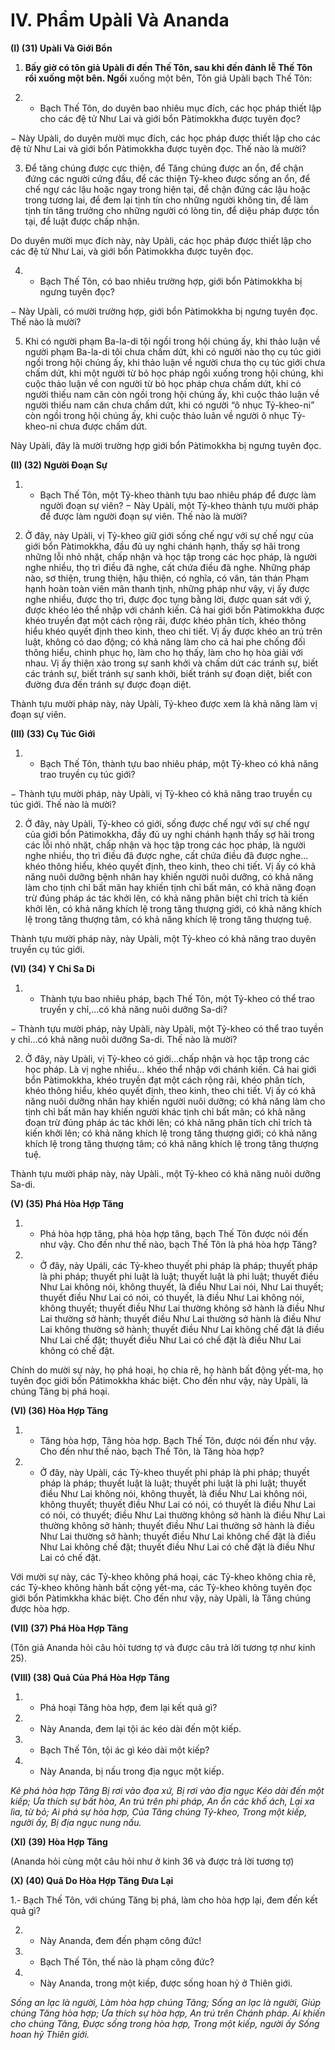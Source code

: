 # IV. Phẩm Upàli Và Ananda

**(I) (31) Upàli Và Giới Bổn**

1. **Bấy giờ có tôn giả Upàli đi đến Thế Tôn, sau khi đến đảnh lễ Thế Tôn rồi xuống một bên. Ngồi**
xuống một bên, Tôn giả Upàli bạch Thế Tôn:

2. - Bạch Thế Tôn, do duyên bao nhiêu mục đích, các học pháp thiết lập cho các đệ tử Như Lai và giới
bổn Pàtimokkha được tuyên đọc?

− Này Upàli, do duyên mười mục đích, các học pháp được thiết lập cho các đệ tử Như Lai và giới bổn
Pàtimokkha được tuyên đọc. Thế nào là mười?

3. Ðể tăng chúng được cực thiện, để Tăng chúng được an ổn, để chận đứng các người cứng đầu, để các
thiện Tỷ-kheo được sống an ổn, để chế ngự các lậu hoặc ngay trong hiện tại, để chận đứng các lậu hoặc
trong tương lai, để đem lại tịnh tín cho những người không tin, để làm tịnh tín tăng trưởng cho những
người có lòng tin, để diệu pháp được tồn tại, để luật được chấp nhận.

Do duyên mười mục đích này, này Upàli, các học pháp được thiết lập cho các đệ tử Như Lai, và giới
bổn Pàtimokkha được tuyên đọc.

4. - Bạch Thế Tôn, có bao nhiêu trường hợp, giới bổn Pàtimokkha bị ngưng tuyên đọc?

− Này Upàli, có mười trường hợp, giới bổn Pàtimokkha bị ngưng tuyên đọc. Thế nào là mười?

5. Khi có người phạm Ba-la-di tội ngồi trong hội chúng ấy, khi thảo luận về người phạm Ba-la-di tôi
chưa chấm dứt, khi có người nào thọ cụ túc giới ngồi trong hội chúng ấy, khi thảo luận về người chưa
thọ cụ túc giới chưa chấm dứt, khi một người từ bỏ học pháp ngồi xuống trong hội chúng, khi cuộc thảo
luận về con người từ bỏ học pháp chưa chấm dứt, khi có người thiếu nam căn còn ngồi trong hội chúng
ấy, khi cuộc thảo luận về người thiếu nam căn chưa chấm dứt, khi có người “ô nhục Tỷ-kheo-ni” còn
ngồi trong hội chúng ấy, khi cuộc thảo luân về người ô nhục Tỷ-kheo-ni chưa được chấm dứt.

Này Upàli, đây là mười trường hợp giới bổn Pàtimokkha bị ngưng tuyên đọc.

**(II) (32) Người Ðoạn Sự**

1. - Bạch Thế Tôn, một Tỷ-kheo thành tựu bao nhiêu pháp để được làm người đoạn sự viên?
− Này Upàli, một Tỷ-kheo thành tựu mười pháp để được làm người đoạn sự viên. Thế nào là mười?

2. Ở đây, này Upàli, vị Tỷ-kheo giữ giới sống chế ngự với sự chế ngự của giới bổn Pàtimokkha, đầu đủ
uy nghi chánh hạnh, thấy sợ hãi trong những lỗi nhỏ nhặt, chấp nhận và học tập trong các học pháp, là
người nghe nhiều, thọ trì điều đã nghe, cất chứa điều đã nghe. Những pháp nào, sơ thiện, trung thiện,
hậu thiện, có nghĩa, có văn, tán thán Phạm hạnh hoàn toàn viên mãn thanh tịnh, những pháp như vậy, vị
ấy được nghe nhiều, được thọ trì, được đọc tụng bằng lời, được quan sát với ý, được khéo léo thể nhập
với chánh kiến. Cả hai giới bổn Pàtimokkha được khéo truyền đạt một cách rộng rãi, được khéo phân
tích, khéo thông hiểu khéo quyết định theo kinh, theo chi tiết. Vị ấy được khéo an trú trên luật, không có
dao động; có khả năng làm cho cả hai phe chống đối thông hiểu, chinh phục họ, làm cho họ thấy, làm
cho họ hòa giải với nhau. Vị ấy thiện xảo trong sự sanh khởi và chấm dứt các tránh sự, biết các tránh sự,
biết tránh sự sanh khởi, biết tránh sự đoạn diệt, biết con đường đưa đến tránh sự được đoạn diệt.

Thành tựu mười pháp này, này Upàli, Tỷ-kheo được xem là khả năng làm vị đoạn sự viên.

**(III) (33) Cụ Túc Giới**

1. - Bạch Thế Tôn, thành tựu bao nhiêu pháp, một Tỷ-kheo có khả năng trao truyền cụ túc giới?

− Thành tựu mười pháp, này Upàli, vị Tỷ-kheo có khả năng trao truyền cụ túc giới. Thế nào là mười?

2. Ở đây, này Upàli, Tỷ-kheo có giới, sống được chế ngự với sự chế ngự của giới bổn Pàtimokkha, đầy
đủ uy nghi chánh hạnh thấy sợ hãi trong các lỗi nhỏ nhặt, chấp nhận và học tập trong các học pháp, là
người nghe nhiều, thọ trì điều đã được nghe, cất chứa điều đã được nghe... khéo thông hiểu, khéo quyết
định, theo kinh, theo chi tiết. Vị ấy có khả năng nuôi dưỡng bệnh nhân hay khiến người nuôi dưỡng, có
khả năng làm cho tịnh chỉ bất mãn hay khiến tịnh chỉ bất mãn, có khả năng đoạn trừ đúng pháp ác tác
khởi lên, có khả năng phân biệt chỉ trích tà kiến khởi lên, có khả năng khích lệ trong tăng thượng giới,
có khả năng khích lệ trong tăng thượng tâm, có khả năng khích lệ trong tăng thượng tuệ.

Thành tựu mười pháp này, này Upàli, một Tỷ-kheo có khả năng trao duyên truyền cụ túc giới.

**(VI) (34) Y Chỉ Sa Di**

1. - Thành tựu bao nhiêu pháp, bạch Thế Tôn, một Tỷ-kheo có thể trao truyền y chỉ,...có khả năng nuôi
dưỡng Sa-di?

− Thành tựu mười pháp, này Upàli, này Upàli, một Tỷ-kheo có thể trao tuyền y chỉ...có khả năng nuôi
dưỡng Sa-di. Thế nào là mười?

2. Ở đây, này Upàli, vị Tỷ-kheo có giới...chấp nhận và học tập trong các học pháp. Là vị nghe nhiều...
khéo thể nhập với chánh kiến. Cả hai giới bổn Pàtimokkha, khéo truyền đạt một cách rộng rãi, khéo
phân tích, khéo thông hiểu, khéo quyết định, theo kinh, theo chi tiết. Vị ấy có khả năng nuôi dưỡng nhân
hay khiến người nuôi dưỡng; có khả năng làm cho tịnh chỉ bất mãn hay khiến người khác tịnh chỉ bất
mãn; có khả năng đoạn trừ đúng pháp ác tác khởi lên; có khả năng phân tích chỉ trích tà kiến khởi lên;
có khả năng khích lệ trong tăng thượng giới; có khả năng khích lệ trong tăng thượng tâm; có khả năng
khích lệ trong tăng thượng tuệ.

Thành tựu mười pháp này, này Upàli., một Tỷ-kheo có khả năng nuôi dưỡng Sa-di.

**(V) (35) Phá Hòa Hợp Tăng**
1. - Phá hòa hợp tăng, phá hòa hợp tăng, bạch Thế Tôn được nói đến như vậy. Cho đến như thế nào,
bạch Thế Tôn là phá hòa hợp Tăng?

2. - Ở đây, này Upáli, các Tỷ-kheo thuyết phi pháp là pháp; thuyết pháp là phi pháp; thuyết phi luật là
luật; thuyết luật là phi luật; thuyết điều Như Lai không nói, không thuyết, là điều Như Lai nói, Như Lai
thuyết; thuyết điều Như Lai có nói, có thuyết, là điều Như Lai không nói, không thuyết; thuyết điều Như
Lai thường không sở hành là điều Như Lai thường sở hành; thuyết điều Như Lai thường sở hành là điều
Như Lai không thường sở hành; thuyết điều Như Lai không chế đặt là điều Như Lai chế đặt; thuyết điều
Như Lai có chế đặt là điều Như Lai không có chế đặt.

Chính do mười sự này, họ phá hoại, họ chia rẽ, họ hành bất động yết-ma, họ tuyên đọc giới bốn
Pátimokkha khác biệt. Cho đến như vậy, này Upàli, là chúng Tăng bị phá hoại.

**(VI) (36) Hòa Hợp Tăng**

1. - Tăng hòa hợp, Tăng hòa hợp. Bạch Thế Tôn, được nói đến như vậy. Cho đến như thế nào, bạch Thế
Tôn, là Tăng hòa hợp?

2. - Ở đây, này Upàli, các Tỷ-kheo thuyết phi pháp là phi pháp; thuyết pháp là pháp; thuyết luật là luật;
thuyết phi luật là phi luật; thuyết điều Như Lai không nói, không thuyết, là điều Như Lai không nói,
không thuyết; thuyết điều Như Lai có nói, có thuyết là điều Như Lai có nói, có thuyết; điều Như Lai
thường không sở hành là điều Như Lai thường không sở hành; thuyết điều Như Lai thường sở hành là
điều Như Lai thường sở hành; thuyết điều Như Lai không chế đặt là điều Như Lai không chế đặt; thuyết
điều Như Lai có chế đặt là điều Như Lai có chế đặt.

Với mười sự này, các Tỷ-kheo không phá hoại, các Tỷ-kheo không chia rẽ, các Tỷ-kheo không hành bất
cộng yết-ma, các Tỷ-kheo không tuyên đọc giới bổn Pàtimkkha khác biệt. Cho đến như vậy, này Upàli,
là Tăng chúng được hòa hợp.

**(VII) (37) Phá Hòa Hợp Tăng**

(Tôn giả Ananda hỏi câu hỏi tương tợ và được câu trả lời tương tợ như kinh 25).

**(VIII) (38) Quả Của Phá Hòa Hợp Tăng**

1. - Phá hoại Tăng hòa hợp, đem lại kết quả gì?

2. - Này Ananda, đem lại tội ác kéo dài đến một kiếp.

3. - Bạch Thế Tôn, tội ác gì kéo dài một kiếp?

4. - Này Ananda, bị nấu trong địa ngục một kiếp.

_Kẻ phá hòa hợp Tăng_
_Bị rơi vào đọa xứ,_
_Bị rơi vào địa ngục_
_Kéo dài đến một kiếp;_
_Ưa thích sự bất hòa,_
_An trú trên phi pháp,_
_An ổn các khố ách,_
_Lại xa lìa, từ bỏ;_
_Ai phá sự hòa hợp,_
_Của Tăng chúng Tỷ-kheo,_
_Trong một kiếp, người ấy,_
_Bị địa ngục nung nấu._

**(XI) (39) Hòa Hợp Tăng**

(Ananda hỏi cùng một câu hỏi như ở kinh 36 và được trả lời tương tợ)

**(X) (40) Quả Do Hòa Hợp Tăng Ðưa Lại**

1.- Bạch Thế Tôn, với chúng Tăng bị phá, làm cho hòa hợp lại, đem đến kết quả gì?

2. - Này Ananda, đem đến phạm công đức!

3. - Bạch Thế Tôn, thế nào là phạm công đức?

4. - Này Ananda, trong một kiếp, được sống hoan hỷ ở Thiên giới.

_Sống an lạc là người,_
_Làm hòa hợp chúng Tăng;_
_Sống an lạc là người,_
_Giúp chúng Tăng hòa hợp;_
_Ưa thích sự hòa hợp,_
_An trú trên Chánh pháp._
_Ai khiến cho chúng Tăng,_
_Ðược sống trong hòa hợp,_
_Trong một kiếp, người ấy_
_Sống hoan hỷ Thiên giới._

